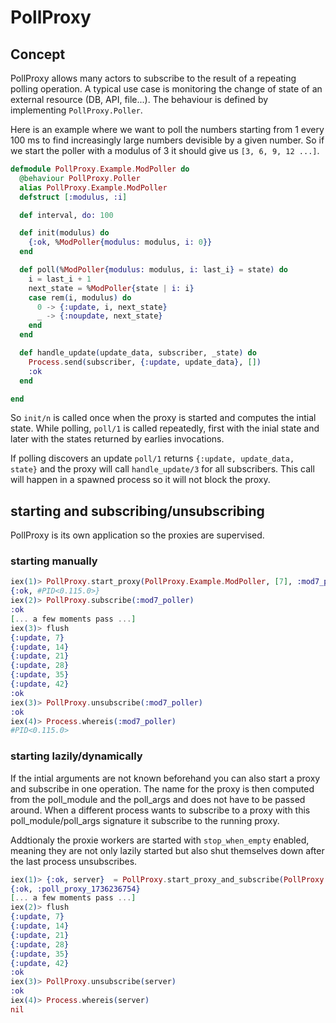 # PollProxy

## Concept

PollProxy allows many actors to subscribe to the result of a repeating polling operation.
A typical use case is monitoring the change of state of an external resource (DB, API, file...).
The behaviour is defined by implementing `PollProxy.Poller`.

Here is an example where we want to poll the numbers starting from 1 every 100 ms to find increasingly large numbers devisible by a given number. So if we start the poller with a modulus of 3 it should give us `[3, 6, 9, 12 ...]`.

```elixir
defmodule PollProxy.Example.ModPoller do
  @behaviour PollProxy.Poller
  alias PollProxy.Example.ModPoller
  defstruct [:modulus, :i]

  def interval, do: 100

  def init(modulus) do
    {:ok, %ModPoller{modulus: modulus, i: 0}}
  end

  def poll(%ModPoller{modulus: modulus, i: last_i} = state) do
    i = last_i + 1
    next_state = %ModPoller{state | i: i}
    case rem(i, modulus) do
      0 -> {:update, i, next_state}
      _ -> {:noupdate, next_state}
    end
  end

  def handle_update(update_data, subscriber, _state) do
    Process.send(subscriber, {:update, update_data}, [])
    :ok
  end

end
```

So `init/n` is called once when the proxy is started and computes the intial state. While polling, `poll/1` is called repeatedly, first with the inial state and later with the states returned by earlies invocations.

If polling discovers an update `poll/1` returns `{:update, update_data, state}` and the proxy will call `handle_update/3` for all subscribers. This call will happen in a spawned process so it will not block the proxy.

## starting and subscribing/unsubscribing
PollProxy is its own application so the proxies are supervised.

### starting manually

```elixir
iex(1)> PollProxy.start_proxy(PollProxy.Example.ModPoller, [7], :mod7_poller)
{:ok, #PID<0.115.0>}
iex(2)> PollProxy.subscribe(:mod7_poller)
:ok
[... a few moments pass ...]
iex(3)> flush
{:update, 7}
{:update, 14}
{:update, 21}
{:update, 28}
{:update, 35}
{:update, 42}
:ok
iex(3)> PollProxy.unsubscribe(:mod7_poller)
:ok
iex(4)> Process.whereis(:mod7_poller)
#PID<0.115.0>
```
### starting lazily/dynamically

If the intial arguments are not known beforehand you can also start a proxy and subscribe in one operation.
The name for the proxy is then computed from the poll_module and the poll_args and does not have to be passed around. When a different process wants to subscribe to a proxy with this poll_module/poll_args signature it subscribe to the running proxy.

Addtionaly the proxie workers are started with `stop_when_empty` enabled, meaning they are not only lazily started but also shut themselves down after the last process unsubscribes.

```elixir
iex(1)> {:ok, server}  = PollProxy.start_proxy_and_subscribe(PollProxy.Example.ModPoller, [7], self())
{:ok, :poll_proxy_1736236754}
[... a few moments pass ...]
iex(2)> flush
{:update, 7}
{:update, 14}
{:update, 21}
{:update, 28}
{:update, 35}
{:update, 42}
:ok
iex(3)> PollProxy.unsubscribe(server)
:ok
iex(4)> Process.whereis(server)
nil
```

